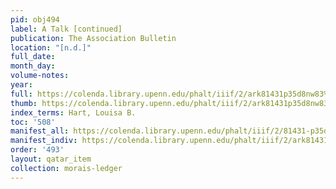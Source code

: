 ```yaml
---
pid: obj494
label: A Talk [continued]
publication: The Association Bulletin
location: "[n.d.]"
full_date:
month_day:
volume-notes:
year:
full: https://colenda.library.upenn.edu/phalt/iiif/2/ark81431p35d8nw83%2FSHA256E-s6953404--894d8b00ccd4eaee90f87f2bf3a9aa993b7569f9fb6d42f960be31ec20bd7b4d.jpeg/full/3500,/0/default.jpg
thumb: https://colenda.library.upenn.edu/phalt/iiif/2/ark81431p35d8nw83%2FSHA256E-s6953404--894d8b00ccd4eaee90f87f2bf3a9aa993b7569f9fb6d42f960be31ec20bd7b4d.jpeg/full/!200,200/0/default.jpg
index_terms: Hart, Louisa B.
toc: '508'
manifest_all: https://colenda.library.upenn.edu/phalt/iiif/2/81431-p35d8nw83/manifest
manifest_indiv: https://colenda.library.upenn.edu/phalt/iiif/2/ark81431p35d8nw83%2FSHA256E-s6953404--894d8b00ccd4eaee90f87f2bf3a9aa993b7569f9fb6d42f960be31ec20bd7b4d.jpeg
order: '493'
layout: qatar_item
collection: morais-ledger
---
```

